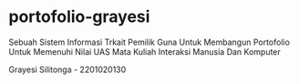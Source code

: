 # portofolio-grayesi

Sebuah Sistem Informasi Trkait Pemilik Guna Untuk Membangun Portofolio
Untuk Memenuhi Nilai UAS Mata Kuliah Interaksi Manusia Dan Komputer

Grayesi Silitonga - 2201020130
